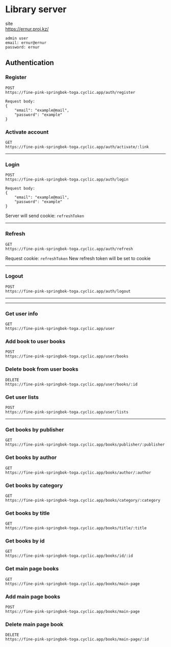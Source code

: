 # Library server

site \
https://ernur.proj.kz/

```
admin user
email: ernur@ernur
password: ernur
```

## Authentication

### Register
```
POST
https://fine-pink-springbok-toga.cyclic.app/auth/register
```

```
Request body:
{
    "email": "example@mail",
    "password": "example"
}
```

### Activate account

```
GET
https://fine-pink-springbok-toga.cyclic.app/auth/activate/:link
```

---

### Login

```
POST
https://fine-pink-springbok-toga.cyclic.app/auth/login
```

```
Request body:
{
    "email": "example@mail",
    "password": "example"
}
```
Server will send cookie: `refreshToken`

---

### Refresh

```
GET
https://fine-pink-springbok-toga.cyclic.app/auth/refresh
```
Request cookie: `refreshToken`
New refresh token will be set to cookie

---

### Logout
```
POST
https://fine-pink-springbok-toga.cyclic.app/auth/logout
```

---

---

### Get user info
```
GET
https://fine-pink-springbok-toga.cyclic.app/user
```

### Add book to user books
```
POST
https://fine-pink-springbok-toga.cyclic.app/user/books
```

### Delete book from user books
```
DELETE
https://fine-pink-springbok-toga.cyclic.app/user/books/:id
```

### Get user lists
```
POST
https://fine-pink-springbok-toga.cyclic.app/user/lists
```

---

### Get books by publisher
```
GET
https://fine-pink-springbok-toga.cyclic.app/books/publisher/:publisher
```

### Get books by author
```
GET
https://fine-pink-springbok-toga.cyclic.app/books/author/:author
```

### Get books by category
```
GET
https://fine-pink-springbok-toga.cyclic.app/books/category/:category
```

### Get books by title
```
GET
https://fine-pink-springbok-toga.cyclic.app/books/title/:title
```

### Get books by id
```
GET
https://fine-pink-springbok-toga.cyclic.app/books/id/:id
```

### Get main page books 
```
GET
https://fine-pink-springbok-toga.cyclic.app/books/main-page
```


### Add main page books 
```
POST
https://fine-pink-springbok-toga.cyclic.app/books/main-page
```

### Delete main page book
```
DELETE
https://fine-pink-springbok-toga.cyclic.app/books/main-page/:id
```
